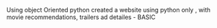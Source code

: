 Using object Oriented python created a website using python only , with movie recommendations, trailers ad detailes -  BASIC

